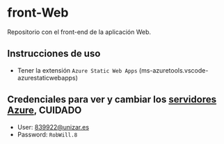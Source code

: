 # front-Web
Repositorio con el front-end de la aplicación Web.

## Instrucciones de uso

- Tener la extensión `Azure Static Web Apps` (ms-azuretools.vscode-azurestaticwebapps)

## Credenciales para ver y cambiar los [servidores Azure](https://portal.azure.com/#home), **CUIDADO**

- User:     839922@unizar.es
- Password: `RobWill.8`
